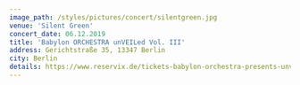 ```yaml
---
image_path: /styles/pictures/concert/silentgreen.jpg
venue: 'Silent Green'
concert_date: 06.12.2019
title: 'Babylon ORCHESTRA unVEILed Vol. III'
address: Gerichtstraße 35, 13347 Berlin
city: Berlin
details: https://www.reservix.de/tickets-babylon-orchestra-presents-unveiled-vol-iii-dream-pop-featuring-bahila-hijazi-in-berlin-silent-green-am-6-12-2019/e1466570?utm_medium=referral&utm_source=dynamic&utm_campaign=dynamic-prom-lb-x&utm_content=Konservatorium%20für%20türkische%20Musik%20Berlin%20%28BTMK%29%20%2818804%29
---
```

